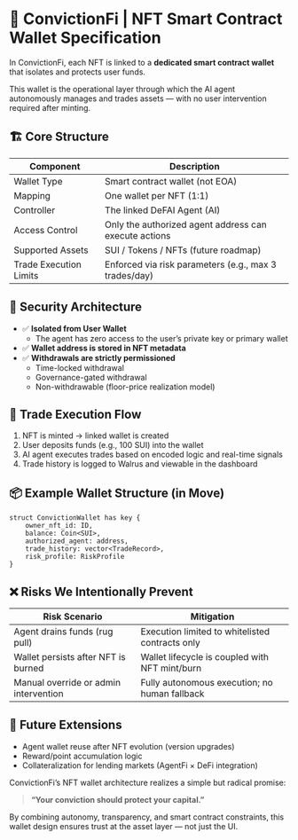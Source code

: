 # 🧾 ConvictionFi | NFT Smart Contract Wallet Specification

In ConvictionFi, each NFT is linked to a **dedicated smart contract wallet** that isolates and protects user funds.

This wallet is the operational layer through which the AI agent autonomously manages and trades assets — with no user intervention required after minting.

## 🏗️ Core Structure

| Component              | Description                                           |
| ---------------------- | ----------------------------------------------------- |
| Wallet Type            | Smart contract wallet (not EOA)                       |
| Mapping                | One wallet per NFT (1:1)                              |
| Controller             | The linked DeFAI Agent (AI)                           |
| Access Control         | Only the authorized agent address can execute actions |
| Supported Assets       | SUI / Tokens / NFTs (future roadmap)                  |
| Trade Execution Limits | Enforced via risk parameters (e.g., max 3 trades/day) |

## 🔐 Security Architecture

- ✅ **Isolated from User Wallet**
  - The agent has zero access to the user’s private key or primary wallet
- ✅ **Wallet address is stored in NFT metadata**
- ✅ **Withdrawals are strictly permissioned**
  - Time-locked withdrawal
  - Governance-gated withdrawal
  - Non-withdrawable (floor-price realization model)

## 🔄 Trade Execution Flow

1. NFT is minted → linked wallet is created
2. User deposits funds (e.g., 100 SUI) into the wallet
3. AI agent executes trades based on encoded logic and real-time signals
4. Trade history is logged to Walrus and viewable in the dashboard

## 📦 Example Wallet Structure (in Move)

```move
struct ConvictionWallet has key {
    owner_nft_id: ID,
    balance: Coin<SUI>,
    authorized_agent: address,
    trade_history: vector<TradeRecord>,
    risk_profile: RiskProfile
}
```

## ❌ Risks We Intentionally Prevent

| Risk Scenario                         | Mitigation                                      |
| ------------------------------------- | ----------------------------------------------- |
| Agent drains funds (rug pull)         | Execution limited to whitelisted contracts only |
| Wallet persists after NFT is burned   | Wallet lifecycle is coupled with NFT mint/burn  |
| Manual override or admin intervention | Fully autonomous execution; no human fallback   |

## 🧬 Future Extensions

- Agent wallet reuse after NFT evolution (version upgrades)
- Reward/point accumulation logic
- Collateralization for lending markets (AgentFi × DeFi integration)

ConvictionFi’s NFT wallet architecture realizes a simple but radical promise:

> **“Your conviction should protect your capital.”**

By combining autonomy, transparency, and smart contract constraints, this wallet design ensures trust at the asset layer — not just the UI.
